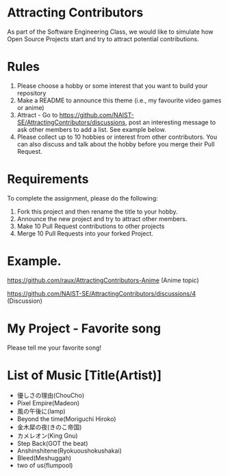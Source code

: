 # Attracting Contributors
As part of the Software Engineering Class, we would like to simulate how Open Source Projects start and try to attract potential contributions.

# Rules

1. Please choose a hobby or some interest that you want to build your repository
2. Make a README to announce this theme (i.e., my favourite video games or anime)
3. Attract - Go to https://github.com/NAIST-SE/AttractingContributors/discussions, post an interesting message to ask other members to add a list. See example below.
4. Please collect up to 10 hobbies or interest from other contributors. You can also discuss and talk about the hobby before you merge their Pull Request.

# Requirements
To complete the assignment, please do the following:
1. Fork this project and then rename the title to your hobby. 
2. Announce the new project and try to attract other members.
3. Make 10 Pull Request contributions to other projects
4. Merge 10 Pull Requests into your forked Project.

# Example. 
https://github.com/raux/AttractingContributors-Anime (Anime topic)

https://github.com/NAIST-SE/AttractingContributors/discussions/4 (Discussion)

# My Project - Favorite song
Please tell me your favorite song!

# List of Music [Title(Artist)]
- 優しさの理由(ChouCho)
- Pixel Empire(Madeon)
- 風の午後に(lamp)
- Beyond the time(Moriguchi Hiroko)
- 金木犀の夜(きのこ帝国)
- カメレオン(King Gnu)
- Step Back(GOT the beat)
- Anshinshitene(Ryokuoushokushakai)
- Bleed(Meshuggah)
- two of us(flumpool)